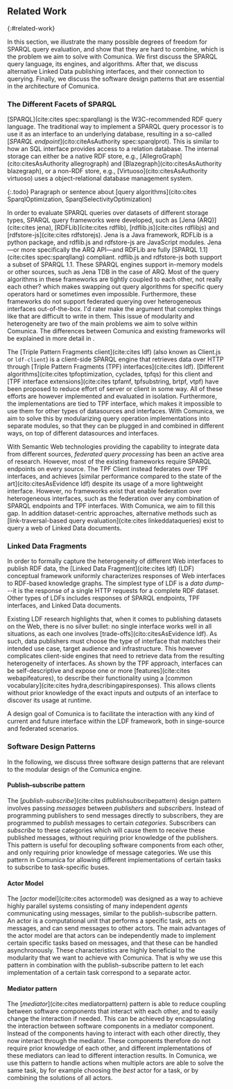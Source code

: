 ## Related Work
{:#related-work}

In this section, we illustrate the many possible degrees of freedom for SPARQL query evaluation,
and show that they are hard to combine, which is the problem we aim to solve with Comunica.
We first discuss the SPARQL query language, its engines, and algorithms.
After that, we discuss alternative Linked Data publishing interfaces, and their connection to querying.
Finally, we discuss the software design patterns that are essential in the architecture of Comunica.

### The Different Facets of SPARQL

[SPARQL](cite:cites spec:sparqllang) is the W3C-recommended RDF query language.
The traditional way to implement a SPARQL query processor
is to use it as an interface to an underlying database,
resulting in a so-called [_SPARQL endpoint_](cito:citeAsAuthority spec:sparqlprot).
This is similar to how an SQL interface
provides access to a relation database.
The internal storage can either be a native RDF store, e.g., [AllegroGraph](cito:citesAsAuthority allegrograph) and [Blazegraph](cito:citesAsAuthority blazegraph),
or a non-RDF store, e.g., [Virtuoso](cito:citesAsAuthority virtuoso) uses a object-relational database management system.

{:.todo}
Paragraph or sentence about [query algorithms](cito:cites SparqlOptimization, SparqlSelectivityOptimization)

In order to evaluate SPARQL queries over datasets of different storage types,
SPARQL query frameworks were developed, such as
[Jena (ARQ)](cite:cites jena), [RDFLib](cite:cites rdflib), [rdflib.js](cite:cites rdflibjs) and [rdfstore-js](cite:cites rdfstorejs).
Jena is a Java framework, RDFLib is a python package, and rdflib.js and rdfstore-js are JavaScript modules.
Jena—or more specifically the ARQ API—and RDFLib are fully [SPARQL 1.1](cite:cites spec:sparqllang) compliant.
rdflib.js and rdfstore-js both support a subset of SPARQL 1.1.
These SPARQL engines support in-memory models or other sources,
such as Jena TDB in the case of ARQ.
Most of the query algorithms in these frameworks are tightly coupled to each other,
<span class="comment" data-author="RV">not really each other?</span>
which makes swapping out query algorithms for specific query operators hard or sometimes even impossible.
Furthermore, these frameworks do not support federated querying over heterogeneous interfaces out-of-the-box.
<span class="comment" data-author="RV">I'd rater make the argument that complex things like that are difficult to write in them.</span>
This issue of modularity and heterogeneity are two of the main problems we aim to solve within Comunica.
The differences between Comunica and existing frameworks will be explained in more detail in [](#features).

The [Triple Pattern Fragments client](cite:cites ldf) (also known as Client.js or `ldf-client`) is a client-side SPARQL engine
that retrieves data over HTTP
through [Triple Pattern Fragments (TPF) interfaces](cite:cites ldf).
[Different algorithms](cite:cites tpfoptimization, cyclades, tpfqs) for this client and
[TPF interface extensions](cite:cites tpfamf, tpfsubstring, brtpf, vtpf) have been proposed to reduce effort of server or client in some way.
All of these efforts are however implemented and evaluated in isolation.
Furthermore, the implementations are tied to TPF interface, which makes it impossible to use them for other types of datasources and interfaces.
With Comunica, we aim to solve this by modularizing query operation implementations into separate modules,
so that they can be plugged in and combined in different ways, on top of different datasources and interfaces.

With Semantic Web technologies providing the capability
to integrate data from different sources,
_federated query processing_ has been an active area of research.
However, most of the existing frameworks require SPARQL endpoints on every source.
The TPF Client instead federates over TPF interfaces,
and achieves [similar performance compared to the state of the art](cito:citesAsEvidence ldf)
despite its usage of a more lightweight interface.
However, no frameworks exist that enable federation over heterogeneous interfaces,
such as the federation over any combination of SPARQL endpoints and TPF interfaces.
With Comunica, we aim to fill this gap.
In addition dataset-centric approaches,
alternative methods such as [link-traversal-based query evaluation](cite:cites linkeddataqueries) exist
to query a web of Linked Data documents.

### Linked Data Fragments

In order to formally capture the heterogeneity of different Web interfaces to publish RDF data,
the [Linked Data Fragment](cite:cites ldf) (LDF) conceptual framework
uniformly characterizes responses of Web interfaces to RDF-based knowledge graphs.
The simplest type of LDF is a _data dump_---it is the response of a single HTTP requests for a complete RDF dataset.
Other types of LDFs includes responses of SPARQL endpoints,
TPF interfaces, and Linked Data documents.

Existing LDF research highlights that,
when it comes to publishing datasets on the Web, there is no silver bullet:
no single interface works well in all situations,
as each one involves [trade-offs](cito:citesAsEvidence ldf).
As such, data publishers must choose the type of interface that matches their intended use case, target audience and infrastructure.
This however complicates client-side engines that need to retrieve data from the resulting heterogeneity of interfaces.
As shown by the TPF approach, interfaces can be self-descriptive and expose one or more [features](cite:cites webapifeatures),
to describe their functionality using a [common vocabulary](cite:cites hydra,describingapiresponses).
This allows clients without prior knowledge of the exact inputs and outputs of an interface
to discover its usage at runtime.

A design goal of Comunica is to
facilitate the interaction with any kind of current and future interface
within the LDF framework,
both in singe-source and federated scenarios.

### Software Design Patterns

In the following, we discuss three software design patterns that are relevant to the modular design of the Comunica engine.

#### Publish–subscribe pattern

The [_publish-subscribe_](cite:cites publishsubscribepattern) design pattern involves passing _messages_ between _publishers_ and _subscribers_.
Instead of programming publishers to send messages directly to subscribers, they are programmed to _publish_ messages to certain _categories_.
Subscribers can _subscribe_ to these categories which will cause them to receive these published messages, without requiring prior knowledge of the publishers.
This pattern is useful for decoupling software components from each other,
and only requiring prior knowledge of message categories.
We use this pattern in Comunica for allowing different implementations of certain tasks to subscribe to task-specific buses.

#### Actor Model

The [_actor_ model](cite:cites actormodel) was designed as a way to achieve highly parallel systems consisting of many independent _agents_
communicating using messages, similar to the publish-subscribe pattern.
An actor is a computational unit that performs a specific task, acts on messages, and can send messages to other actors.
The main advantages of the actor model are that actors can be independently made to implement certain specific tasks based on messages,
and that these can be handled asynchronously.
These characteristics are highly beneficial to the modularity that we want to achieve with Comunica.
That is why we use this pattern in combination with the publish-subscribe pattern to let each implementation of a certain task correspond to a separate actor.

#### Mediator pattern

The [_mediator_](cite:cites mediatorpattern) pattern is able to reduce coupling between software components that interact with each other,
and to easily change the interaction if needed.
This can be achieved by encapsulating the interaction between software components in a mediator component.
Instead of the components having to interact with each other directly,
they now interact through the mediator.
These components therefore do not require prior knowledge of each other,
and different implementations of these mediators can lead to different interaction results.
In Comunica, we use this pattern to handle actions when multiple actors are able to solve the same task,
by for example choosing the _best_ actor for a task, or by combining the solutions of all actors.
